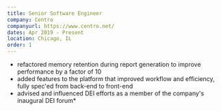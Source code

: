```yaml
---
title: Senior Software Engineer
company: Centro
companyurl: https://www.centro.net/
dates: Apr 2019 - Present
location: Chicago, IL
order: 1
---
```

* refactored memory retention during report generation to improve performance by a factor of 10 
* added features to the platform that improved workflow and efficiency, fully spec'ed from back-end to front-end 
* advised and influenced DEI efforts as a member of the company's inaugural DEI forum*